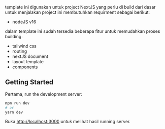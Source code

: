 template ini digunakan untuk project NextJS yang perlu di build dari dasar
untuk menjalakan project ini membutuhkan requirment sebagai berikut:
- nodeJS v16

dalam template ini sudah tersedia beberapa fitur untuk memudahkan proses building:
- tailwind css
- routing
- nextJS document
- layout template
- components

## Getting Started

Pertama, run the development server:

```bash
npm run dev
# or
yarn dev
```

Buka [http://localhost:3000](http://localhost:3000) untuk melihat hasil running server.

